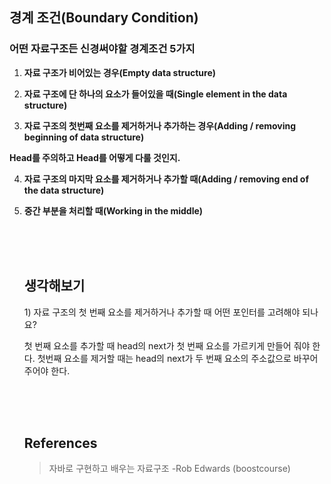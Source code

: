 ## 경계 조건(Boundary Condition)

### 어떤 자료구조든 신경써야할 경계조건 5가지

1. **자료 구조가 비어있는 경우(Empty data structure)**

2. **자료 구조에 단 하나의 요소가 들어있을 때(Single element in the data structure)**
3. **자료 구조의 첫번째 요소를 제거하거나 추가하는 경우(Adding / removing beginning of data structure)**

**Head를 주의하고 Head를 어떻게 다룰 것인지.**

4. **자료 구조의 마지막 요소를 제거하거나 추가할 때(Adding / removing end of the data structure)**

5. **중간 부분을 처리할 때(Working in the middle)**

   <br>

   <br>

   <br>

   ## 생각해보기

   1\) 자료 구조의 첫 번째 요소를 제거하거나 추가할 때 어떤 포인터를 고려해야 되나요?

   

   첫 번째 요소를 추가할 때 head의 next가 첫 번째 요소를 가르키게 만들어 줘야 한다. 첫번째 요소를 제거할 때는 head의 next가 두 번째 요소의 주소값으로 바꾸어 주어야 한다.

   <br>

   <br>

   <br>

   ## References

   > 자바로 구현하고 배우는 자료구조 -Rob Edwards (boostcourse) 
